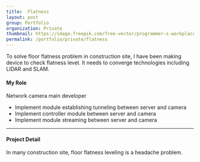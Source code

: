 ```yaml
---
title:  Flatness
layout: post
group: Portfolio
organization: Private
thumbnail: https://image.freepik.com/free-vector/programmer-s-workplace-writing-code-laptop_80328-238.jpg
permalink: /portfolio/private/flatness
---
```


To solve floor flatness problem in construction site, I have been making device to check flatness level.
It needs to converge technologies including LIDAR and SLAM.

<!--break-->

#### My Role
Network camera main developer
  * Implement module establishing tunneling between server and camera
  * Implement controller module between server and camera
  * Implement module streaming between server and camera

---

#### Project Detail

In many construction site, floor flatness leveling is a headache problem.
